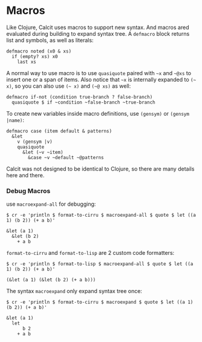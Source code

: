 # Macros

Like Clojure, Calcit uses macros to support new syntax. And macros ared evaluated during building to expand syntax tree. A `defmacro` block returns list and symbols, as well as literals:

```
defmacro noted (x0 & xs)
  if (empty? xs) x0
    last xs
```

A normal way to use macro is to use `quasiquote` paired with `~x` and `~@xs` to insert one or a span of items. Also notice that `~x` is internally expanded to `(~ x)`, so you can also use `(~ x)` and `(~@ xs)` as well:

```
defmacro if-not (condition true-branch ? false-branch)
  quasiquote $ if ~condition ~false-branch ~true-branch
```

To create new variables inside macro definitions, use `(gensym)` or `(gensym |name)`:

```
defmacro case (item default & patterns)
  &let
    v (gensym |v)
    quasiquote
      &let (~v ~item)
        &case ~v ~default ~@patterns
```

Calcit was not designed to be identical to Clojure, so there are many details here and there.

### Debug Macros

use `macroexpand-all` for debugging:

```
$ cr -e 'println $ format-to-cirru $ macroexpand-all $ quote $ let ((a 1) (b 2)) (+ a b)'

&let (a 1)
  &let (b 2)
    + a b

```

`format-to-cirru` and `format-to-lisp` are 2 custom code formatters:

```
$ cr -e 'println $ format-to-lisp $ macroexpand-all $ quote $ let ((a 1) (b 2)) (+ a b)'

(&let (a 1) (&let (b 2) (+ a b)))
```

The syntax `macroexpand` only expand syntax tree once:

```
$ cr -e 'println $ format-to-cirru $ macroexpand $ quote $ let ((a 1) (b 2)) (+ a b)'

&let (a 1)
  let
      b 2
    + a b
```
